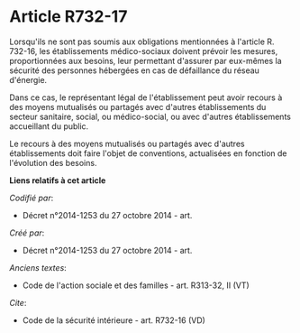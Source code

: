 # Article R732-17

Lorsqu'ils ne sont pas soumis aux obligations mentionnées à l'article R. 732-16, les établissements médico-sociaux doivent
prévoir les mesures, proportionnées aux besoins, leur permettant d'assurer par eux-mêmes la sécurité des personnes hébergées
en cas de défaillance du réseau d'énergie. 

Dans ce cas, le représentant légal de l'établissement peut avoir recours à des moyens mutualisés ou partagés avec d'autres
établissements du secteur sanitaire, social, ou médico-social, ou avec d'autres établissements accueillant du public. 

Le recours à des moyens mutualisés ou partagés avec d'autres établissements doit faire l'objet de conventions, actualisées en
fonction de l'évolution des besoins.

**Liens relatifs à cet article**

_Codifié par_:

  - Décret n°2014-1253 du 27 octobre 2014 - art.

_Créé par_:

  - Décret n°2014-1253 du 27 octobre 2014 - art.

_Anciens textes_:

  - Code de l'action sociale et des familles - art. R313-32, II (VT)

_Cite_:

  - Code de la sécurité intérieure - art. R732-16 (VD)
